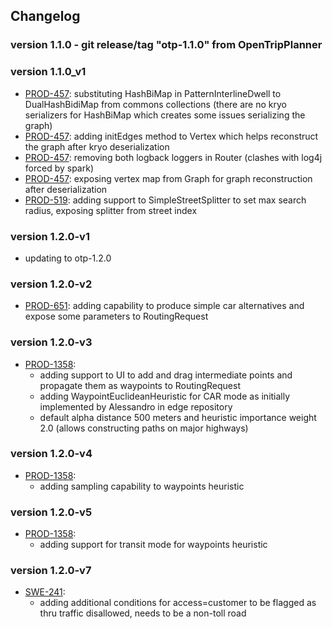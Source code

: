 ## Changelog

### version 1.1.0 - git release/tag "otp-1.1.0" from OpenTripPlanner

### version 1.1.0_v1
- [PROD-457](https://teralyticsag.atlassian.net/browse/PROD-457): substituting HashBiMap in PatternInterlineDwell to DualHashBidiMap from commons collections (there are no kryo serializers for HashBiMap which creates some issues serializing the graph)
- [PROD-457]((https://teralyticsag.atlassian.net/browse/PROD-457)): adding initEdges method to Vertex which helps reconstruct the graph after kryo deserialization
- [PROD-457]((https://teralyticsag.atlassian.net/browse/PROD-457)): removing both logback loggers in Router (clashes with log4j forced by spark)
- [PROD-457]((https://teralyticsag.atlassian.net/browse/PROD-457)): exposing vertex map from Graph for graph reconstruction after deserialization
- [PROD-519]((https://teralyticsag.atlassian.net/browse/PROD-519)): adding support to SimpleStreetSplitter to set max search radius, exposing splitter from street index

### version 1.2.0-v1
- updating to otp-1.2.0

### version 1.2.0-v2
- [PROD-651](https://teralyticsag.atlassian.net/browse/PROD-651): adding capability to produce simple car alternatives and expose some parameters to RoutingRequest

### version 1.2.0-v3
- [PROD-1358](https://teralyticsag.atlassian.net/browse/PROD-1358):
    - adding support to UI to add and drag intermediate points and propagate them as waypoints to RoutingRequest
    - adding WaypointEuclideanHeuristic for CAR mode as initially implemented by Alessandro in edge repository
    - default alpha distance 500 meters and heuristic importance weight 2.0 (allows constructing paths on major highways)

### version 1.2.0-v4
- [PROD-1358](https://teralyticsag.atlassian.net/browse/PROD-1358):
    - adding sampling capability to waypoints heuristic

### version 1.2.0-v5
- [PROD-1358](https://teralyticsag.atlassian.net/browse/PROD-1358):
    - adding support for transit mode for waypoints heuristic

### version 1.2.0-v7
- [SWE-241](https://teralyticsag.atlassian.net/browse/SWE-241):
    - adding additional conditions for access=customer to be flagged as thru traffic disallowed, needs to be a non-toll road